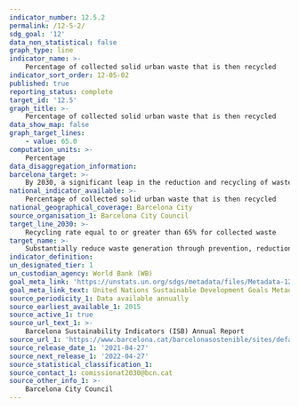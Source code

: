 ```yaml
---
indicator_number: 12.5.2
permalink: /12-5-2/
sdg_goal: '12'
data_non_statistical: false
graph_type: line
indicator_name: >-
    Percentage of collected solid urban waste that is then recycled
indicator_sort_order: 12-05-02
published: true
reporting_status: complete
target_id: '12.5'
graph_title: >-
    Percentage of collected solid urban waste that is then recycled
data_show_map: false
graph_target_lines:
    - value: 65.0
computation_units: >-
    Percentage
data_disaggregation_information:
barcelona_target: >-
    By 2030, a significant leap in the reduction and recycling of waste
national_indicator_available: >-
    Percentage of collected solid urban waste that is then recycled
national_geographical_coverage: Barcelona City
source_organisation_1: Barcelona City Council
target_line_2030: >-
    Recycling rate equal to or greater than 65% for collected waste
target_name: >-
    Substantially reduce waste generation through prevention, reduction, recycling and reuse policies
indicator_definition:
un_designated_tier: 1
un_custodian_agency: World Bank (WB)
goal_meta_link: 'https://unstats.un.org/sdgs/metadata/files/Metadata-12-05-01.pdf'
goal_meta_link_text: United Nations Sustainable Development Goals Metadata (pdf 894kB)
source_periodicity_1: Data available annually
source_earliest_available_1: 2015
source_active_1: true
source_url_text_1: >-
    Barcelona Sustainability Indicators (ISB) Annual Report 
source_url_1: 'https://www.barcelona.cat/barcelonasostenible/sites/default/files/Indicadors/Indicadors2018/2018_informe_indicadors_sostenibilitat-bcn_0.pdf'
source_release_date_1: '2021-04-27'
source_next_release_1: '2022-04-27'
source_statistical_classification_1: 
source_contact_1: comissionat2030@bcn.cat
source_other_info_1: >-
    Barcelona City Council
---
```


